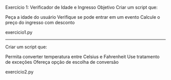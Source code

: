 Exercício 1: Verificador de Idade e Ingresso
Objetivo
Criar um script que:

Peça a idade do usuário
Verifique se pode entrar em um evento
Calcule o preço do ingresso com desconto

exercicio1.py

---

Criar um script que:

Permita converter temperatura entre Celsius e Fahrenheit
Use tratamento de exceções
Ofereça opção de escolha de conversão

exercicio2.py